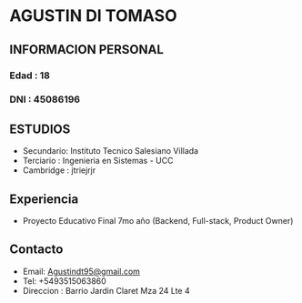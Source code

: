 # AGUSTIN DI TOMASO

## INFORMACION PERSONAL 

### Edad : 18
### DNI : 45086196

## ESTUDIOS

- Secundario: Instituto Tecnico Salesiano Villada
- Terciario : Ingenieria en Sistemas - UCC
- Cambridge : jtriejrjr

## Experiencia

- Proyecto Educativo Final 7mo año (Backend, Full-stack, Product Owner)

## Contacto
- Email: Agustindt95@gmail.com
- Tel: +5493515063860
- Direccion : Barrio Jardin Claret Mza 24 Lte 4 
